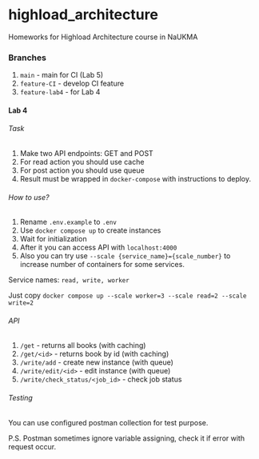 # highload_architecture
Homeworks for Highload Architecture course in NaUKMA

### Branches

1. `main` - main for CI (Lab 5)
2. `feature-CI` -  develop CI feature
3. `feature-lab4` - for Lab 4 


#### Lab 4
###### Task

1. Make two API endpoints: GET and POST
2. For read action you should use cache
3. For post action you should use queue
4. Result must be wrapped in `docker-compose` with instructions to deploy.

###### How to use?

1. Rename `.env.example` to `.env`
1. Use `docker compose up` to create instances
2. Wait for initialization
3. After it you can access API with `localhost:4000`
4. Also you can try use `--scale {service_name}={scale_number}` to increase number of containers for some services. 

Service names: `read, write, worker`

Just copy `docker compose up --scale worker=3 --scale read=2 --scale write=2`

###### API

1. `/get` - returns all books (with caching)
2. `/get/<id>` - returns book by id (with caching)
3. `/write/add` - create new instance (with queue)
4. `/write/edit/<id>` - edit instance (with queue)
5. `/write/check_status/<job_id>` - check job status
###### Testing

You can use configured postman collection for test purpose.

P.S. Postman sometimes ignore variable assigning, check it if error with request occur.
